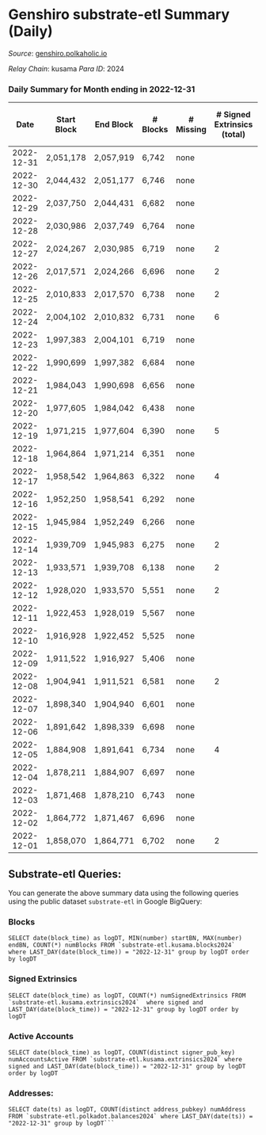# Genshiro substrate-etl Summary (Daily)

_Source_: [genshiro.polkaholic.io](https://genshiro.polkaholic.io)

*Relay Chain*: kusama
*Para ID*: 2024



### Daily Summary for Month ending in 2022-12-31


| Date | Start Block | End Block | # Blocks | # Missing | # Signed Extrinsics (total) | # Active Accounts | # Addresses with Balances | # Events | # Transfers | # XCM Transfers In | # XCM Transfers Out |
| ---- | ----------- | --------- | -------- | --------- | --------------------------- | ----------------- | ------------------------- | -------- | ----------- | ------------------ | ------------------- |
| 2022-12-31 | 2,051,178 | 2,057,919 | 6,742 | none  |  |  | 25 | 13,495 |   |   |   |
| 2022-12-30 | 2,044,432 | 2,051,177 | 6,746 | none  |  |  | 25 | 13,509 |   | 1  |   |
| 2022-12-29 | 2,037,750 | 2,044,431 | 6,682 | none  |  |  | 25 | 13,375 |   |   |   |
| 2022-12-28 | 2,030,986 | 2,037,749 | 6,764 | none  |  |  | 25 | 13,540 |   |   |   |
| 2022-12-27 | 2,024,267 | 2,030,985 | 6,719 | none  | 2 | 2 | 25 | 13,464 |   | 1  |   |
| 2022-12-26 | 2,017,571 | 2,024,266 | 6,696 | none  | 2 | 2 | 25 | 13,412 |   |   |   |
| 2022-12-25 | 2,010,833 | 2,017,570 | 6,738 | none  | 2 | 2 |  | 13,496 |   |   |   |
| 2022-12-24 | 2,004,102 | 2,010,832 | 6,731 | none  | 6 |  |  | 13,500 |   |   |   |
| 2022-12-23 | 1,997,383 | 2,004,101 | 6,719 | none  |  |  |  | 13,454 |   |   |   |
| 2022-12-22 | 1,990,699 | 1,997,382 | 6,684 | none  |  |  |  | 13,379 |   |   |   |
| 2022-12-21 | 1,984,043 | 1,990,698 | 6,656 | none  |  |  |  | 13,329 |   |   |   |
| 2022-12-20 | 1,977,605 | 1,984,042 | 6,438 | none  |  |  |  | 12,892 |   | 1  |   |
| 2022-12-19 | 1,971,215 | 1,977,604 | 6,390 | none  | 5 |  |  | 12,805 |   |   |   |
| 2022-12-18 | 1,964,864 | 1,971,214 | 6,351 | none  |  |  |  | 12,713 |   |   |   |
| 2022-12-17 | 1,958,542 | 1,964,863 | 6,322 | none  | 4 | 2 | 25 | 12,672 |   |   |   |
| 2022-12-16 | 1,952,250 | 1,958,541 | 6,292 | none  |  |  | 25 | 12,595 |   |   |   |
| 2022-12-15 | 1,945,984 | 1,952,249 | 6,266 | none  |  |  | 25 | 12,542 |   |   |   |
| 2022-12-14 | 1,939,709 | 1,945,983 | 6,275 | none  | 2 | 2 | 25 | 12,570 |   |   |   |
| 2022-12-13 | 1,933,571 | 1,939,708 | 6,138 | none  | 2 | 2 |  | 12,295 |   |   |   |
| 2022-12-12 | 1,928,020 | 1,933,570 | 5,551 | none  | 2 | 2 | 25 | 11,120 |   |   |   |
| 2022-12-11 | 1,922,453 | 1,928,019 | 5,567 | none  |  |  | 25 | 11,143 |   |   |   |
| 2022-12-10 | 1,916,928 | 1,922,452 | 5,525 | none  |  |  | 25 | 11,060 |   |   |   |
| 2022-12-09 | 1,911,522 | 1,916,927 | 5,406 | none  |  |  | 25 | 10,833 |   | 2  |   |
| 2022-12-08 | 1,904,941 | 1,911,521 | 6,581 | none  | 2 | 2 | 25 | 13,182 |   |   |   |
| 2022-12-07 | 1,898,340 | 1,904,940 | 6,601 | none  |  |  | 25 | 13,219 |   | 1  |   |
| 2022-12-06 | 1,891,642 | 1,898,339 | 6,698 | none  |  |  | 25 | 13,407 |   |   |   |
| 2022-12-05 | 1,884,908 | 1,891,641 | 6,734 | none  | 4 | 2 | 25 | 13,503 |   | 1  |   |
| 2022-12-04 | 1,878,211 | 1,884,907 | 6,697 | none  |  |  | 25 | 13,405 |   |   |   |
| 2022-12-03 | 1,871,468 | 1,878,210 | 6,743 | none  |  |  | 25 | 13,497 |   |   |   |
| 2022-12-02 | 1,864,772 | 1,871,467 | 6,696 | none  |  |  | 25 | 13,404 |   |   |   |
| 2022-12-01 | 1,858,070 | 1,864,771 | 6,702 | none  | 2 | 2 | 25 | 13,436 |   | 2  |   |

## Substrate-etl Queries:
You can generate the above summary data using the following queries using the public dataset `substrate-etl` in Google BigQuery:


### Blocks
```
SELECT date(block_time) as logDT, MIN(number) startBN, MAX(number) endBN, COUNT(*) numBlocks FROM `substrate-etl.kusama.blocks2024`  where LAST_DAY(date(block_time)) = "2022-12-31" group by logDT order by logDT
```


### Signed Extrinsics
```
SELECT date(block_time) as logDT, COUNT(*) numSignedExtrinsics FROM `substrate-etl.kusama.extrinsics2024`  where signed and LAST_DAY(date(block_time)) = "2022-12-31" group by logDT order by logDT
```


### Active Accounts
```
SELECT date(block_time) as logDT, COUNT(distinct signer_pub_key) numAccountsActive FROM `substrate-etl.kusama.extrinsics2024` where signed and LAST_DAY(date(block_time)) = "2022-12-31" group by logDT order by logDT
```


### Addresses:
```
SELECT date(ts) as logDT, COUNT(distinct address_pubkey) numAddress FROM `substrate-etl.polkadot.balances2024` where LAST_DAY(date(ts)) = "2022-12-31" group by logDT```


